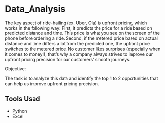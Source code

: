 # Data_Analysis

The key aspect of ride-hailing (ex. Uber, Ola) is upfront pricing, which works in the following way:
First, it predicts the price for a ride based on predicted distance and time. This price is what you see on the screen of the phone before ordering a ride. 
Second, if the metered price based on actual distance and time differs a lot from the predicted one, the upfront price switches to the metered price.
No customer likes surprises (especially when it comes to money!), that’s why a company always strives to improve our upfront pricing precision for our customers’ smooth journeys.

Objective: 

The task is to analyze this data and identify the top 1 to 2 opportunities that can help us improve upfront pricing precision.
## Tools Used
* Python
* Excel
